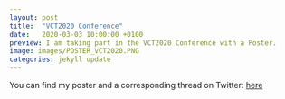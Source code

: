 ```yaml
---
layout: post
title:  "VCT2020 Conference"
date:   2020-03-03 10:00:00 +0100
preview: I am taking part in the VCT2020 Conference with a Poster.
image: images/POSTER_VCT2020.PNG  
categories: jekyll update
---
```

You can find my poster and a corresponding thread on Twitter: [here](https://twitter.com/MolecularXtal/status/1285364987897303042)
















